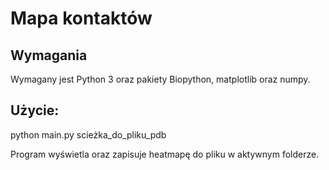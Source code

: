 # Mapa kontaktów
## Wymagania
Wymagany jest Python 3 oraz pakiety Biopython, matplotlib oraz numpy.

## Użycie:
python main.py scieżka_do_pliku_pdb

Program wyświetla oraz zapisuje heatmapę do pliku w aktywnym folderze.